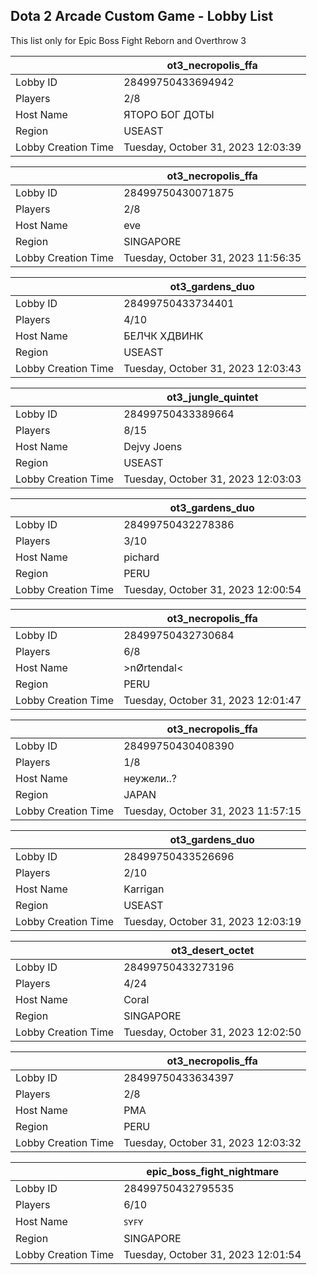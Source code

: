 ## Dota 2 Arcade Custom Game - Lobby List

This list only for Epic Boss Fight Reborn and Overthrow 3

|  | ot3_necropolis_ffa |
| ------ | ------ |
| Lobby ID | 28499750433694942 |
| Players | 2/8 |
| Host Name | ЯТОРО БОГ ДОТЫ |
| Region | USEAST |
| Lobby Creation Time | Tuesday, October 31, 2023 12:03:39 |


|  | ot3_necropolis_ffa |
| ------ | ------ |
| Lobby ID | 28499750430071875 |
| Players | 2/8 |
| Host Name | eve |
| Region | SINGAPORE |
| Lobby Creation Time | Tuesday, October 31, 2023 11:56:35 |


|  | ot3_gardens_duo |
| ------ | ------ |
| Lobby ID | 28499750433734401 |
| Players | 4/10 |
| Host Name | БЕЛЧК ХДВИНК |
| Region | USEAST |
| Lobby Creation Time | Tuesday, October 31, 2023 12:03:43 |


|  | ot3_jungle_quintet |
| ------ | ------ |
| Lobby ID | 28499750433389664 |
| Players | 8/15 |
| Host Name | Dejvy Joens |
| Region | USEAST |
| Lobby Creation Time | Tuesday, October 31, 2023 12:03:03 |


|  | ot3_gardens_duo |
| ------ | ------ |
| Lobby ID | 28499750432278386 |
| Players | 3/10 |
| Host Name | pichard |
| Region | PERU |
| Lobby Creation Time | Tuesday, October 31, 2023 12:00:54 |


|  | ot3_necropolis_ffa |
| ------ | ------ |
| Lobby ID | 28499750432730684 |
| Players | 6/8 |
| Host Name | >nØrtendal< |
| Region | PERU |
| Lobby Creation Time | Tuesday, October 31, 2023 12:01:47 |


|  | ot3_necropolis_ffa |
| ------ | ------ |
| Lobby ID | 28499750430408390 |
| Players | 1/8 |
| Host Name | неужели..? |
| Region | JAPAN |
| Lobby Creation Time | Tuesday, October 31, 2023 11:57:15 |


|  | ot3_gardens_duo |
| ------ | ------ |
| Lobby ID | 28499750433526696 |
| Players | 2/10 |
| Host Name | Karrigan |
| Region | USEAST |
| Lobby Creation Time | Tuesday, October 31, 2023 12:03:19 |


|  | ot3_desert_octet |
| ------ | ------ |
| Lobby ID | 28499750433273196 |
| Players | 4/24 |
| Host Name | Coral |
| Region | SINGAPORE |
| Lobby Creation Time | Tuesday, October 31, 2023 12:02:50 |


|  | ot3_necropolis_ffa |
| ------ | ------ |
| Lobby ID | 28499750433634397 |
| Players | 2/8 |
| Host Name | PMA |
| Region | PERU |
| Lobby Creation Time | Tuesday, October 31, 2023 12:03:32 |


|  | epic_boss_fight_nightmare |
| ------ | ------ |
| Lobby ID | 28499750432795535 |
| Players | 6/10 |
| Host Name | ꜱʏꜰʏ |
| Region | SINGAPORE |
| Lobby Creation Time | Tuesday, October 31, 2023 12:01:54 |


